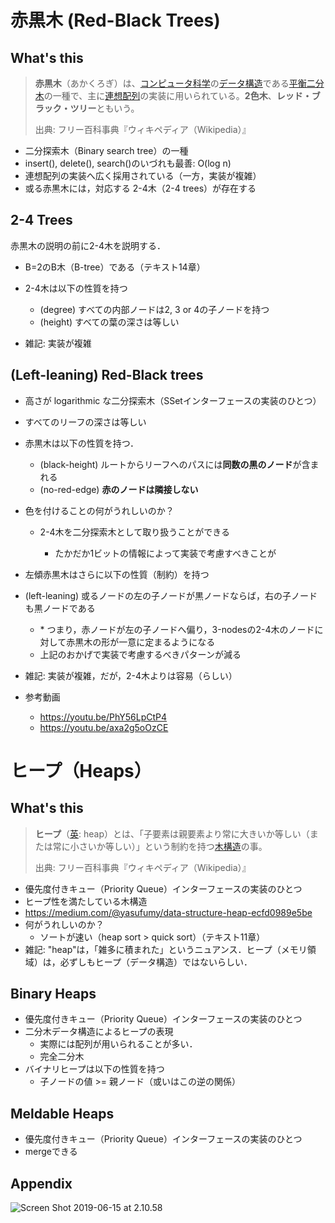 # 赤黒木 (Red-Black Trees)

## What's this

> **赤黒木**（あかくろぎ）は、[コンピュータ科学](https://ja.wikipedia.org/wiki/コンピュータ科学)の[データ構造](https://ja.wikipedia.org/wiki/データ構造)である[平衡二分木](https://ja.wikipedia.org/wiki/平衡2分探索木)の一種で、主に[連想配列](https://ja.wikipedia.org/wiki/連想配列)の実装に用いられている。**2色木**、**レッド・ブラック・ツリー**ともいう。
>
> 出典: フリー百科事典『ウィキペディア（Wikipedia）』

- 二分探索木（Binary search tree）の一種
- insert(), delete(), search()のいづれも最善:  O(log n)
- 連想配列の実装へ広く採用されている（一方，実装が複雑）
- 或る赤黒木には，対応する 2-4木（2-4 trees）が存在する



##  2-4 Trees

赤黒木の説明の前に2-4木を説明する．

- B=2のB木（B-tree）である（テキスト14章）

- 2-4木は以下の性質を持つ

  - (degree) すべての内部ノードは2, 3 or 4の子ノードを持つ
  - (height) すべての葉の深さは等しい
  
- 雑記: 実装が複雑

  


## (Left-leaning) Red-Black trees

- 高さが logarithmic な二分探索木（SSetインターフェースの実装のひとつ）
- すべてのリーフの深さは等しい


- 赤黒木は以下の性質を持つ．
  
  - (black-height) ルートからリーフへのパスには**同数の黒のノード**が含まれる
  - (no-red-edge) **赤のノードは隣接しない**
- 色を付けることの何がうれしいのか？
  
  
  - 2-4木を二分探索木として取り扱うことができる
  
    - たかだか1ビットの情報によって実装で考慮すべきことが

- 左傾赤黒木はさらに以下の性質（制約）を持つ
- (left-leaning) 或るノードの左の子ノードが黒ノードならば，右の子ノードも黒ノードである
    - \* つまり，赤ノードが左の子ノードへ偏り，3-nodesの2-4木のノードに対して赤黒木の形が一意に定まるようになる
    - 上記のおかげで実装で考慮するべきパターンが減る

- 雑記: 実装が複雑，だが，2-4木よりは容易（らしい）
- 参考動画

  - https://youtu.be/PhY56LpCtP4
  - https://youtu.be/axa2g5oOzCE


# ヒープ（Heaps）

## What's this

> **ヒープ**（[英](https://ja.wikipedia.org/wiki/英語): heap）とは、「子要素は親要素より常に大きいか等しい（または常に小さいか等しい）」という制約を持つ[木構造](https://ja.wikipedia.org/wiki/木構造_(データ構造))の事。
>
> 出典: フリー百科事典『ウィキペディア（Wikipedia）』

- 優先度付きキュー（Priority Queue）インターフェースの実装のひとつ
- ヒープ性を満たしている木構造
- https://medium.com/@yasufumy/data-structure-heap-ecfd0989e5be
- 何がうれしいのか？
  - ソートが速い（heap sort > quick sort）（テキスト11章）
- 雑記: "heap"は，「雑多に積まれた」というニュアンス．ヒープ（メモリ領域）は，必ずしもヒープ（データ構造）ではないらしい．



## Binary Heaps

- 優先度付きキュー（Priority Queue）インターフェースの実装のひとつ
- 二分木データ構造によるヒープの表現
  - 実際には配列が用いられることが多い．
  - 完全二分木
- バイナリヒープは以下の性質を持つ
  - 子ノードの値 >=  親ノード（或いはこの逆の関係）

## Meldable Heaps

- 優先度付きキュー（Priority Queue）インターフェースの実装のひとつ
- mergeできる

## Appendix

![Screen Shot 2019-06-15 at 2.10.58](https://github.com/yh549848/ods/blob/master/09_red_black_trees/images/Screen%20Shot%202019-06-15%20at%202.10.58.png)
